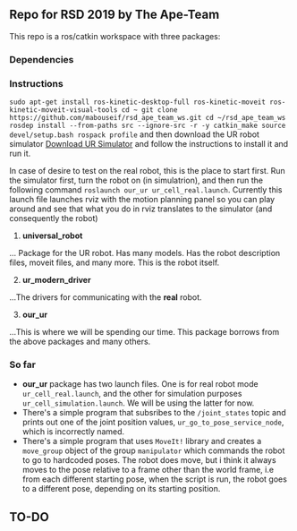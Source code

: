 ## Repo for RSD 2019 by The Ape-Team
This repo is a ros/catkin workspace with three packages:

### Dependencies


### Instructions
`
sudo apt-get install ros-kinetic-desktop-full ros-kinetic-moveit ros-kinetic-moveit-visual-tools
cd ~
git clone https://github.com/mabouseif/rsd_ape_team_ws.git
cd ~/rsd_ape_team_ws
rosdep install --from-paths src --ignore-src -r -y
catkin_make
source devel/setup.bash
rospack profile
`
and then download the UR robot simulator
[Download UR Simulator](https://www.universal-robots.com/download/?option=51593#section41511)
and follow the instructions to install it and run it.

In case of desire to test on the real robot, this is the place to start first.
Run the simulator first, turn the robot on (in simulatrion), and then run the following command `roslaunch our_ur ur_cell_real.launch`.
Currently this launch file launches rviz with the motion planning panel so you can play around and see that what you do in rviz translates to the simulator (and consequently the robot)

1. **universal_robot**

... Package for the UR robot. Has many models. Has the robot description files, moveit files, and many more. This is the robot itself.

2. **ur_modern_driver**

...The drivers for communicating with the **real** robot.

3. **our_ur**

...This is where we will be spending our time. This package borrows from the above packages and many others. 


### So far
- **our_ur** package has two launch files. One is for real robot mode `ur_cell_real.launch`, and the other for simulation purposes `ur_cell_simulation.launch`. We will be using the latter for now. 
- There's a simple program that subsribes to the `/joint_states` topic and prints out one of the joint position values, `ur_go_to_pose_service_node`, which is incorrectly named.
- There's a simple program that uses `MoveIt!` library and creates a `move_group` object of the group `manipulator` which commands the robot to go to hardcoded poses. The robot does move, but i think it always moves to the pose relative to a frame other than the world frame, i.e from each different starting pose, when the script is run, the robot goes to a different pose, depending on its starting position. 



## TO-DO

